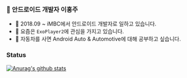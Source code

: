 ### 🐧 안드로이드 개발자 이홍주
- 🔭 2018.09 ~ iMBC에서 안드로이드 개발자로 일하고 있습니다.
- 🌱 요즘은 `ExoPlayer2`에 관심을 가지고 있습니다.
- 🚓 자동차를 사면 Android Auto & Automotive에 대해 공부하고 싶습니다.

### Status
 [![Anurag's github stats](https://github-readme-stats.vercel.app/api?username=ggujangi)](https://github.com/ggujangi/github-readme-stats)
 
<!--
**ggujangi/ggujangi** is a ✨ _special_ ✨ repository because its `README.md` (this file) appears on your GitHub profile.

Here are some ideas to get you started:

- 🔭 I’m currently working on ...
- 🌱 I’m currently learning ...
- 👯 I’m looking to collaborate on ...
- 🤔 I’m looking for help with ...
- 💬 Ask me about ...
- 📫 How to reach me: ...
- 😄 Pronouns: ...
- ⚡ Fun fact: ...
-->
